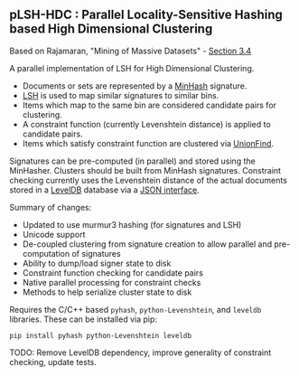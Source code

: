 ## pLSH-HDC : Parallel Locality-Sensitive Hashing based High Dimensional Clustering  

Based on Rajamaran, "Mining of Massive Datasets" - [Section 3.4](http://infolab.stanford.edu/~ullman/mmds/ch3.pdf)

A parallel implementation of LSH for High Dimensional Clustering.
- Documents or sets are represented by a [MinHash](http://en.wikipedia.org/wiki/MinHash) signature.
- [LSH](http://en.wikipedia.org/wiki/Locality-sensitive_hashing) is used to map similar signatures to similar bins.
- Items which map to the same bin are considered candidate pairs for clustering.
- A constraint function (currently Levenshtein distance) is applied to candidate pairs.
- Items which satisfy constraint function are clustered via [UnionFind](http://en.wikipedia.org/wiki/Disjoint-set_data_structure).

Signatures can be pre-computed (in parallel) and stored using the MinHasher.
Clusters should be built from MinHash signatures.
Constraint checking currently uses the Levenshtein distance of the actual documents stored in a 
[LevelDB](http://en.wikipedia.org/wiki/LevelDB) database via a 
[JSON interface](https://gist.github.com/englehardt/36002d4e4fd938d013e2).

Summary of changes:
- Updated to use murmur3 hashing (for signatures and LSH)
- Unicode support
- De-coupled clustering from signature creation to allow
  parallel and pre-computation of signatures
- Ability to dump/load signer state to disk
- Constraint function checking for candidate pairs
- Native parallel processing for constraint checks
- Methods to help serialize cluster state to disk

Requires the C/C++ based `pyhash`, `python-Levenshtein`, and `leveldb` libraries. These can be installed via pip:

    pip install pyhash python-Levenshtein leveldb

TODO: Remove LevelDB dependency, improve generality of constraint checking, update tests.
